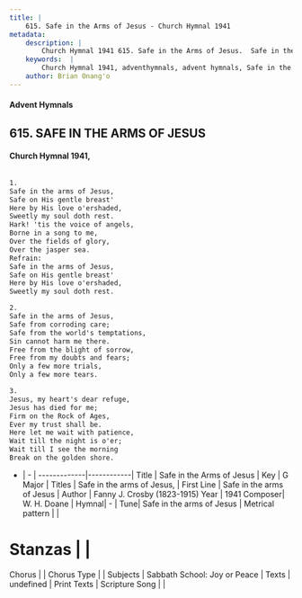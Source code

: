 ```yaml
---
title: |
    615. Safe in the Arms of Jesus - Church Hymnal 1941
metadata:
    description: |
        Church Hymnal 1941 615. Safe in the Arms of Jesus.  Safe in the arms of Jesus,  Safe on His gentle breast'  Here by His love o'ershaded,  Sweetly my soul doth rest.  Hark! 'tis the voice of angels,  Borne in a song to me,  Over the fields of glory,  Over the jasper sea.  
    keywords:  |
        Church Hymnal 1941, adventhymnals, advent hymnals, Safe in the Arms of Jesus, Safe in the arms of Jesus. Safe in the arms of Jesus, 
    author: Brian Onang'o
---
```


#### Advent Hymnals
## 615. SAFE IN THE ARMS OF JESUS
####  Church Hymnal 1941,

```txt

1.
Safe in the arms of Jesus, 
Safe on His gentle breast' 
Here by His love o'ershaded, 
Sweetly my soul doth rest. 
Hark! 'tis the voice of angels, 
Borne in a song to me, 
Over the fields of glory, 
Over the jasper sea. 
Refrain:
Safe in the arms of Jesus, 
Safe on His gentle breast' 
Here by His love o'ershaded, 
Sweetly my soul doth rest. 

2.
Safe in the arms of Jesus, 
Safe from corroding care; 
Safe from the world's temptations, 
Sin cannot harm me there. 
Free from the blight of sorrow, 
Free from my doubts and fears; 
Only a few more trials, 
Only a few more tears. 

3.
Jesus, my heart's dear refuge, 
Jesus has died for me; 
Firm on the Rock of Ages, 
Ever my trust shall be. 
Here let me wait with patience, 
Wait till the night is o'er; 
Wait till I see the morning 
Break on the golden shore.

```

- |   -  |
-------------|------------|
Title | Safe in the Arms of Jesus |
Key | G Major |
Titles | Safe in the arms of Jesus,  |
First Line | Safe in the arms of Jesus |
Author | Fanny J. Crosby (1823-1915)
Year | 1941
Composer| W. H. Doane |
Hymnal|  - |
Tune| Safe in the arms of Jesus |
Metrical pattern | |
# Stanzas |  |
Chorus |  |
Chorus Type |  |
Subjects | Sabbath School: Joy or Peace |
Texts | undefined |
Print Texts | 
Scripture Song |  |
    

